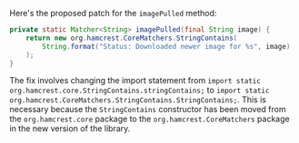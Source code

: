 Here's the proposed patch for the `imagePulled` method:

```java
private static Matcher<String> imagePulled(final String image) {
    return new org.hamcrest.CoreMatchers.StringContains(
        String.format("Status: Downloaded newer image for %s", image)
    );
}
```

The fix involves changing the import statement from `import static org.hamcrest.core.StringContains.stringContains;` to `import static org.hamcrest.CoreMatchers.StringContains.StringContains;`. This is necessary because the `StringContains` constructor has been moved from the `org.hamcrest.core` package to the `org.hamcrest.CoreMatchers` package in the new version of the library.